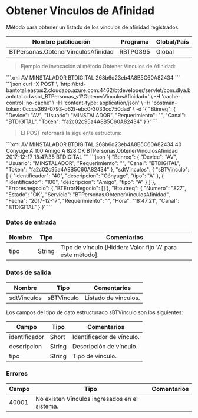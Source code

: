 # Obtener Vínculos de Afinidad 

Método para obtener un listado de los vínculos de afinidad registrados. 

Nombre publicación | Programa | Global/País 
--------- | ----------- | ----------- 
BTPersonas.ObtenerVinculosAfinidad | RBTPG395 | Global 

> Ejemplo de invocación al método Obtener Vinculos de Afinidad: 

<code-group> 
<code-block title="XML" active> 
```xml 
<soapenv:Envelope xmlns:soapenv="http://schemas.xmlsoap.org/soap/envelope/" xmlns:bts="http://uy.com.dlya.bantotal/BTSOA/"> 
   <soapenv:Header/> 
   <soapenv:Body> 
      <bts:BTPersonas.ObtenerVinculosAfinidad> 
         <bts:Btinreq> 
            <bts:Device>AV</bts:Device> 
            <bts:Usuario>MINSTALADOR</bts:Usuario> 
            <bts:Requerimiento/> 
            <bts:Canal>BTDIGITAL</bts:Canal> 
            <bts:Token>268b6d23eb4A8B5C60A82434</bts:Token> 
         </bts:Btinreq> 
      </bts:BTPersonas.ObtenerVinculosAfinidad> 
   </soapenv:Body> 
</soapenv:Envelope> 
``` 
</code-block> 

<code-block title="JSON"> 
```json 
curl -X POST \ 
  'http://btd-bantotal.eastus2.cloudapp.azure.com:4462/btdeveloper/servlet/com.dlya.bantotal.odwsbt_BTPersonas_v1?ObtenerVinculosAfinidad=' \ 
  -H 'cache-control: no-cache' \ 
  -H 'content-type: application/json' \ 
  -H 'postman-token: 0ccca369-0793-d62f-ebc0-3033cc750dad' \ 
  -d '{ 
	"Btinreq": { 
		"Device": "AV", 
		"Usuario": "MINSTALADOR", 
		"Requerimiento": "", 
		"Canal": "BTDIGITAL", 
		"Token": "fa2c02c95a4A8B5C60A82434" 
	} 
}' 
``` 
</code-block> 
</code-group> 

> El POST retornará la siguiente estructura: 

<code-group> 
<code-block title="XML" active> 
```xml 
<SOAP-ENV:Envelope xmlns:SOAP-ENV="http://schemas.xmlsoap.org/soap/envelope/" xmlns:xsd="http://www.w3.org/2001/XMLSchema" xmlns:SOAP-ENC="http://schemas.xmlsoap.org/soap/encoding/" xmlns:xsi="http://www.w3.org/2001/XMLSchema-instance"> 
   <SOAP-ENV:Body> 
      <BTPersonas.ObtenerVinculosAfinidadResponse xmlns="http://uy.com.dlya.bantotal/BTSOA/"> 
         <Btinreq> 
            <Device>AV</Device> 
            <Usuario>MINSTALADOR</Usuario> 
            <Requerimiento/> 
            <Canal>BTDIGITAL</Canal> 
            <Token>268b6d23eb4A8B5C60A82434</Token> 
         </Btinreq> 
         <sdtVinculos> 
            <sBTVinculo> 
               <identificador>40</identificador> 
               <descripcion>Cónyuge</descripcion> 
               <tipo>A</tipo> 
            </sBTVinculo> 
            <sBTVinculo> 
               <identificador>100</identificador> 
               <descripcion>Amigo</descripcion> 
               <tipo>A</tipo> 
            </sBTVinculo> 
         </sdtVinculos> 
         <Erroresnegocio></Erroresnegocio> 
         <Btoutreq> 
            <Numero>828</Numero> 
            <Estado>OK</Estado> 
            <Servicio>BTPersonas.ObtenerVinculosAfinidad</Servicio> 
            <Fecha>2017-12-17</Fecha> 
            <Requerimiento/> 
            <Hora>18:47:35</Hora> 
            <Canal>BTDIGITAL</Canal> 
         </Btoutreq> 
      </BTPersonas.ObtenerVinculosAfinidadResponse> 
   </SOAP-ENV:Body> 
</SOAP-ENV:Envelope> 
``` 
</code-block> 

<code-block title="JSON"> 
```json 
'{ 
	"Btinreq": { 
		"Device": "AV", 
		"Usuario": "MINSTALADOR", 
		"Requerimiento": "", 
		"Canal": "BTDIGITAL", 
		"Token": "fa2c02c95a4A8B5C60A82434" 
	}, 
    "sdtVinculos": { 
    "sBTVinculo": [ 
      { 
        "identificador": "40", 
        "descripcion": "Cónyuge", 
        "tipo": "A" 
      }, 
      { 
        "identificador": "100", 
        "descripcion": "Amigo", 
        "tipo": "A" 
      } 
     ] 
    }, 
    "Erroresnegocio": { 
        "BTErrorNegocio": [] 
    }, 
    "Btoutreq": { 
        "Numero": "827", 
        "Estado": "OK", 
        "Servicio": "BTPersonas.ObtenerVinculosAfinidad", 
        "Fecha": "2017-12-17", 
        "Requerimiento": "", 
        "Hora": "18:47:21", 
        "Canal": "BTDIGITAL" 
    } 
}' 
``` 
</code-block> 
</code-group> 

### Datos de entrada 

Nombre | Tipo | Comentarios 
--------- | ----------- | ----------- 
tipo | String | Tipo de vínculo [Hidden: Valor fijo 'A' para este método]. 

### Datos de salida 

Nombre | Tipo | Comentarios 
--------- | ----------- | ----------- 
sdtVinculos | sBTVinculo | Listado de vínculos. 

Los campos del tipo de dato estructurado sBTVinculo son los siguientes: 

Campo | Tipo | Comentarios 
--------- | ----------- | ----------- 
identificador | Short | Identificador de vínculo. 
descripcion | String | Descripción de vínculo. 
tipo | String | Tipo de vínculo. 

### Errores 

Campo | Tipo | Comentarios 
--------- | ----------- | ----------- 
40001 | No existen Vínculos ingresados en el sistema. 


 
